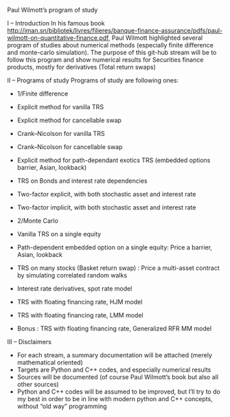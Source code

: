 Paul Wilmott’s program of study

I – Introduction
In his famous book http://iman.sn/bibliotek/livres/filieres/banque-finance-assurance/pdfs/paul-wilmott-on-quantitative-finance.pdf, Paul Wilmott highlighted several program of studies about numerical methods (especially finite difference and monte-carlo simulation). The purpose of this git-hub stream will be to follow this program and show numerical results for Securities finance products, mostly for derivatives (Total return swaps)

II – Programs of study
Programs of study are following ones:

-	1/Finite difference
   - Explicit method for vanilla TRS 
   - Explicit method for cancellable swap 
   - Crank–Nicolson for vanilla TRS 
   - Crank–Nicolson for cancellable swap
   - Explicit method for path-dependant exotics TRS (embedded options barrier, Asian, lookback)
   - TRS on Bonds and interest rate dependencies
   - Two-factor explicit, with both stochastic asset and interest rate
   - Two-factor implicit, with both stochastic asset and interest rate
   
-	2/Monte Carlo
- Vanilla TRS  on a single equity
- Path-dependent embedded option on a single equity: Price a barrier, Asian, lookback
- TRS on many stocks (Basket return swap) : Price a multi-asset contract by simulating correlated random walks
- Interest rate derivatives, spot rate model
- TRS with floating financing rate, HJM model
- TRS with floating financing rate, LMM model
- Bonus : TRS with floating financing rate, Generalized RFR MM model

III – Disclaimers
-	For each stream, a summary documentation will be attached (merely mathematical oriented)
-	Targets are Python and C++ codes, and especially numerical results
-	Sources will be documented (of course Paul Wilmott’s book but also all other sources)
-	Python and C++ codes will be assumed to be improved, but I’ll try to do my best in order to be in line with modern python and C++ concepts, without “old way” programming
